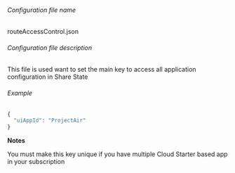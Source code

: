 ###### Configuration file name

routeAccessControl.json

###### Configuration file description

This file is used want to set the main key to access all application configuration in Share State


###### Example
```javascript
{
  "uiAppId": "ProjectAir"
}
```

**Notes** 

You must make this key unique if you have multiple Cloud Starter based app in your subscription







